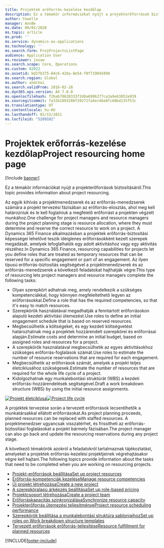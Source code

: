 ```yaml
---
title: Projektek erőforrás-kezelése kezdőlap
description: Ez a témakör információkat nyújt a projekterőforrások biztosításáról.
author: Yowelle
manager: AnnBe
ms.date: 09/01/2020
ms.topic: article
ms.prod: ''
ms.service: dynamics-ax-applications
ms.technology: ''
ms.search.form: ProjProjectsListPage
audience: Application User
ms.reviewer: josaw
ms.search.scope: Core, Operations
ms.custom: 82022
ms.assetid: bd2fb375-84c6-428a-8e54-f0f719045898
ms.search.region: Global
ms.author: andchoi
ms.search.validFrom: 2016-02-28
ms.dyn365.ops.version: AX 7.0.0
ms.openlocfilehash: f2bab78628333f2d8a6996277ca3a9e63052e939
ms.sourcegitcommit: fa32b1893286f20271fa4ec4be8fc68bd135f53c
ms.translationtype: HT
ms.contentlocale: hu-HU
ms.lasthandoff: 02/15/2021
ms.locfileid: "5289102"
---
```

# <a name="project-resourcing-home-page"></a><span data-ttu-id="45b50-103">Projektek erőforrás-kezelése kezdőlap</span><span class="sxs-lookup"><span data-stu-id="45b50-103">Project resourcing home page</span></span>

[!include [banner](../includes/banner.md)]

<span data-ttu-id="45b50-104">Ez a témakör információkat nyújt a projekterőforrások biztosításáról.</span><span class="sxs-lookup"><span data-stu-id="45b50-104">This topic provides information about project resourcing.</span></span>

<span data-ttu-id="45b50-105">Az egyik kihívás a projektmenedzserek és az erőforrás-menedzserek számára a projekt tervezési fázisában az erőforrás-elosztás, ahol meg kell határozniuk és le kell foglalniuk a megfelelő erőforrást a projekten végzett munkához.</span><span class="sxs-lookup"><span data-stu-id="45b50-105">One challenge for project managers and resource managers during the project planning stage is resource allocation, where they must determine and reserve the correct resource to work on a project.</span></span> <span data-ttu-id="45b50-106">A Dynamics 365 Finance alkalmazásban a projektek erőforrás-biztosítási képességei lehetővé teszik ideiglenes erőforrásokként kezelt szerepek megadását, amelyek lefoglalhatók egy adott aktivitáshoz vagy egy aktivitás részéhez.</span><span class="sxs-lookup"><span data-stu-id="45b50-106">In Dynamics 365 Finance, resourcing capabilities for projects let you define roles that are treated as temporary resources that can be reserved for a specific engagement or part of an engagement.</span></span> <span data-ttu-id="45b50-107">Az ilyen típusú erőforrás-biztosítás segítségével a projektmenedzserek és az erőforrás-menedzserek a következő feladatokat hajthatják végre:</span><span class="sxs-lookup"><span data-stu-id="45b50-107">This type of resourcing lets project managers and resource managers complete the following tasks:</span></span>

- <span data-ttu-id="45b50-108">Olyan szerepkört adhatnak meg, amely rendelkezik a szükséges kompetenciákkal, hogy könnyen megfeleltethető legyen az erőforrásokkal.</span><span class="sxs-lookup"><span data-stu-id="45b50-108">Define a role that has the required competencies, so that it's easy to match resources.</span></span>
- <span data-ttu-id="45b50-109">Szerepkörök használatával megadhatják a fenntartott erőforrásokon alapuló kezdeti aktivitási ütemezést.</span><span class="sxs-lookup"><span data-stu-id="45b50-109">Use roles to define an initial engagement schedule that is based on reserved resources.</span></span>
- <span data-ttu-id="45b50-110">Megbecsülhetik a költségeket, és egy kezdeti költségvetést határozhatnak meg a projektek hozzárendelt szerepkörei és erőforrásai alapján.</span><span class="sxs-lookup"><span data-stu-id="45b50-110">Estimate costs and determine an initial budget, based on assigned roles and resources for a project.</span></span>
- <span data-ttu-id="45b50-111">A szerepkörök használatával megbecsülhetik az egyes aktivitásokhoz szükséges erőforrás-foglalások számát.</span><span class="sxs-lookup"><span data-stu-id="45b50-111">Use roles to estimate the number of resource reservations that are required for each engagement.</span></span>
- <span data-ttu-id="45b50-112">Megbecsülhetik az erőforrások számát, amelyek a projekt teljes életciklusához szükségesek.</span><span class="sxs-lookup"><span data-stu-id="45b50-112">Estimate the number of resources that are required for the whole life cycle of a project.</span></span>
- <span data-ttu-id="45b50-113">Kidolgozhatnak egy munkalebontási struktúrát (WBS) a kezdeti erőforrás-hozzárendelések segítségével.</span><span class="sxs-lookup"><span data-stu-id="45b50-113">Draft a work breakdown structure (WBS) by using the initial resource assignments.</span></span>

<span data-ttu-id="45b50-114">[![Projekt életciklusa](./media/projectresourcing02-1024x812.jpg)](./media/projectresourcing02.jpg)</span><span class="sxs-lookup"><span data-stu-id="45b50-114">[![Project life cycle](./media/projectresourcing02-1024x812.jpg)](./media/projectresourcing02.jpg)</span></span>

<span data-ttu-id="45b50-115">A projektek tervezése során a tervezett erőforrások lecserélhetők a munkatársakkal ellátott erőforrásokat.</span><span class="sxs-lookup"><span data-stu-id="45b50-115">As project planning proceeds, planned resources can be replaced with staffed resources.</span></span> <span data-ttu-id="45b50-116">A projektmenedzser ugyancsak visszatérhet, és frissítheti az erőforrás-biztosítási foglalásokat a projekt bármely fázisában.</span><span class="sxs-lookup"><span data-stu-id="45b50-116">The project manager can also go back and update the resourcing reservations during any project stage.</span></span>

<span data-ttu-id="45b50-117">A következő témakörök azokról a feladatokról tartalmaznak tájékoztatást, amelyeket a projektek erőforrás-kezelési projektjeinek végrehajtásakor végre kell hajtani.</span><span class="sxs-lookup"><span data-stu-id="45b50-117">The following topics provide information about the tasks that need to be completed when you are working on resourcing projects.</span></span>

- [<span data-ttu-id="45b50-118">Projekt-erőforrások beállítása</span><span class="sxs-lookup"><span data-stu-id="45b50-118">Set up project resources</span></span>](set-up-project-resources.md)
- [<span data-ttu-id="45b50-119">Erőforrás-kompetenciák kezelése</span><span class="sxs-lookup"><span data-stu-id="45b50-119">Manage resource competencies</span></span>](manage-resource-competencies.md)
- [<span data-ttu-id="45b50-120">Új projekt létrehozása</span><span class="sxs-lookup"><span data-stu-id="45b50-120">Create a new project</span></span>](create-new-project.md)
- [<span data-ttu-id="45b50-121">A szerepköralapú árképzés beállítása</span><span class="sxs-lookup"><span data-stu-id="45b50-121">Set up role-based pricing</span></span>](set-up-role-based-pricing.md)
- [<span data-ttu-id="45b50-122">Projektcsoport létrehozása</span><span class="sxs-lookup"><span data-stu-id="45b50-122">Create a project team</span></span>](create-project-team.md)
- [<span data-ttu-id="45b50-123">Erőforráskapacitás szinkronizálása</span><span class="sxs-lookup"><span data-stu-id="45b50-123">Synchronize resource capacity</span></span>](synchronize-resource-capacity.md)
- [<span data-ttu-id="45b50-124">Projekterőforrás ütemezési teljesítménye</span><span class="sxs-lookup"><span data-stu-id="45b50-124">Project resource scheduling performance</span></span>](project-scheduling-performance.md)
- [<span data-ttu-id="45b50-125">Szerepkörök beállítása a munkalebontási struktúra sablonjaihoz</span><span class="sxs-lookup"><span data-stu-id="45b50-125">Set up roles on Work breakdown structure templates</span></span>](set-up-roles-wbs-template.md)
- [<span data-ttu-id="45b50-126">Tervezett erőforrások erőforrás-teljesítése</span><span class="sxs-lookup"><span data-stu-id="45b50-126">Resource fulfillment for planned resources</span></span>](resource-fulfillment-planned-resources.md)


[!INCLUDE[footer-include](../includes/footer-banner.md)]